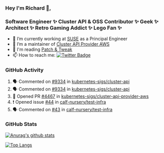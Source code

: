 ### Hey I'm Richard 👋, 

<h3 align="left">Software Engineer ✨ Cluster API & OSS Contributor ✨ Geek ✨ Architect ✨ Retro Gaming Addict ✨ Lego Fan ✨</h3>

- 🔭 I’m currently working at [SUSE](https://www.suse.com/) as a Principal Engineer
- 👯 I’m a maintainer of [Cluster API Provider AWS](https://github.com/kubernetes-sigs/cluster-api-provider-aws)
- 💬 I'm reading [Patch & Tweak](https://bjooks.com/products/patch-tweak-exploring-modular-synthesis)
- 📫 How to reach me: [![Twitter Badge](https://img.shields.io/badge/-@fruit_case-00acee?style=flat&logo=Twitter&logoColor=white)](https://twitter.com/intent/follow?screen_name=fruit_case "Follow on Twitter")

### GitHub Activity 

<!--START_SECTION:activity-->
1. 🗣 Commented on [#9334](https://github.com/kubernetes-sigs/cluster-api/issues/9334#issuecomment-1699330622) in [kubernetes-sigs/cluster-api](https://github.com/kubernetes-sigs/cluster-api)
2. 🗣 Commented on [#9334](https://github.com/kubernetes-sigs/cluster-api/issues/9334#issuecomment-1699203438) in [kubernetes-sigs/cluster-api](https://github.com/kubernetes-sigs/cluster-api)
3. 💪 Opened PR [#4467](https://github.com/kubernetes-sigs/cluster-api-provider-aws/pull/4467) in [kubernetes-sigs/cluster-api-provider-aws](https://github.com/kubernetes-sigs/cluster-api-provider-aws)
4. ❗ Opened issue [#44](https://github.com/calf-nursery/test-infra/issues/44) in [calf-nursery/test-infra](https://github.com/calf-nursery/test-infra)
5. 🗣 Commented on [#43](https://github.com/calf-nursery/test-infra/pull/43#issuecomment-1697306715) in [calf-nursery/test-infra](https://github.com/calf-nursery/test-infra)
<!--END_SECTION:activity-->

### GitHub Stats

[![Anurag's github stats](https://github-readme-stats.vercel.app/api?username=richardcase&count_private=true&show_icons=true)](https://github.com/anuraghazra/github-readme-stats)

[![Top Langs](https://github-readme-stats.vercel.app/api/top-langs/?username=richardcase&hide=html&layout=compact)](https://github.com/anuraghazra/github-readme-stats)
